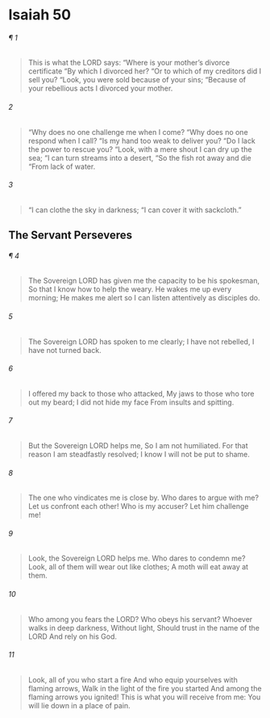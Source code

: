 # Isaiah 50
###### ¶ 1
> This is what the LORD says:
> “Where is your mother’s divorce certificate
> “By which I divorced her?
> “Or to which of my creditors did I sell you?
> “Look, you were sold because of your sins;
> “Because of your rebellious acts I divorced your mother.
###### 2
> “Why does no one challenge me when I come?
> “Why does no one respond when I call?
> “Is my hand too weak to deliver you?
> “Do I lack the power to rescue you?
> “Look, with a mere shout I can dry up the sea;
> “I can turn streams into a desert,
> “So the fish rot away and die
> “From lack of water.
###### 3
> “I can clothe the sky in darkness;
> “I can cover it with sackcloth.”
## The Servant Perseveres
###### ¶ 4
> The Sovereign LORD has given me the capacity to be his spokesman,
> So that I know how to help the weary.
> He wakes me up every morning;
> He makes me alert so I can listen attentively as disciples do.
###### 5
> The Sovereign LORD has spoken to me clearly;
> I have not rebelled,
> I have not turned back.
###### 6
> I offered my back to those who attacked,
> My jaws to those who tore out my beard;
> I did not hide my face
> From insults and spitting.
###### 7
> But the Sovereign LORD helps me,
> So I am not humiliated.
> For that reason I am steadfastly resolved;
> I know I will not be put to shame.
###### 8
> The one who vindicates me is close by.
> Who dares to argue with me? Let us confront each other!
> Who is my accuser? Let him challenge me!
###### 9
> Look, the Sovereign LORD helps me.
> Who dares to condemn me?
> Look, all of them will wear out like clothes;
> A moth will eat away at them.
###### 10
> Who among you fears the LORD?
> Who obeys his servant?
> Whoever walks in deep darkness,
> Without light,
> Should trust in the name of the LORD
> And rely on his God.
###### 11
> Look, all of you who start a fire
> And who equip yourselves with flaming arrows,
> Walk in the light of the fire you started
> And among the flaming arrows you ignited!
> This is what you will receive from me:
> You will lie down in a place of pain.
